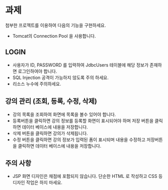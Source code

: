 # 과제
첨부한 프로젝트를 이용하여 다음의 기능을 구현하세요.
- Tomcat의 Connection Pool 을 사용합니다.

## LOGIN
- 사용자가 ID, PASSWORD 를 입력하여 JdbcUsers 테이블에 해당 정보가 존재하면 로그인하여야 합니다.
- SQL Injection 공격이 가능하지 않도록 주의 하세요.
- 리소스 누수에 주의하세요.

## 강의 관리 (조회, 등록, 수정, 삭제)
- 강의 목록을 조회하여 화면에 목록을 볼수 있어야 합니다.
- 등록버튼을 클릭하면 강의 정보를 등록할 화면이 표시되어야 하며 저장 버튼을 클릭하면 데이터 베이스에 내용을 저장합니다.
- 삭제 버튼을 클릭하면 강의가 삭제됩니다.
- 수정 버튼을 클릭하면 강의 정보가 입력된 폼이 표시되며 내용을 수정하고 저장버튼을 클릭하면 데이터 베이스에 내용을 저장합니다.

## 주의 사항
- JSP 화면 디자인은 채점에 포함되지 않습니다. 단순한 HTML 로 작성하고 CSS 등 디자인 작업은 하지 마세요.

